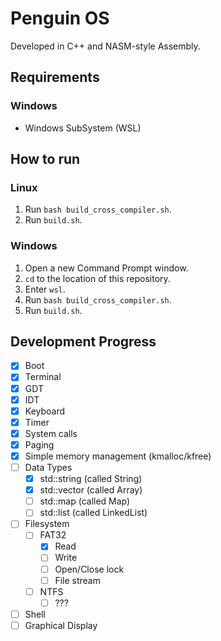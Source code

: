 # Penguin OS

Developed in C++ and NASM-style Assembly.

## Requirements

### Windows
- Windows SubSystem (WSL)

## How to run

### Linux

1. Run `bash build_cross_compiler.sh`.
2. Run `build.sh`.

### Windows

1. Open a new Command Prompt window.
2. `cd` to the location of this repository.
3. Enter `wsl`.
4. Run `bash build_cross_compiler.sh`.
5. Run `build.sh`.

## Development Progress
- [x] Boot
- [x] Terminal
- [x] GDT
- [x] IDT
- [x] Keyboard
- [x] Timer
- [x] System calls
- [x] Paging
- [x] Simple memory management (kmalloc/kfree)
- [ ] Data Types
  - [x] std::string (called String)
  - [x] std::vector (called Array)
  - [ ] std::map (called Map)
  - [ ] std::list (called LinkedList)
- [ ] Filesystem
  - [ ] FAT32
    - [x] Read
    - [ ] Write
    - [ ] Open/Close lock
    - [ ] File stream
  - [ ] NTFS
    - [ ] ???
- [ ] Shell
- [ ] Graphical Display
